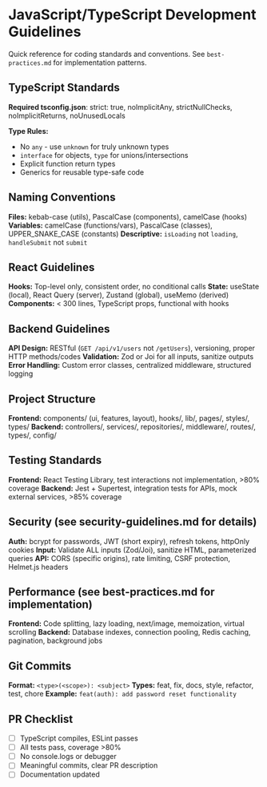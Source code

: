 # <!-- Powered by BMAD™ Core -->

# JavaScript/TypeScript Development Guidelines

Quick reference for coding standards and conventions. See `best-practices.md` for implementation patterns.

## TypeScript Standards

**Required tsconfig.json**: strict: true, noImplicitAny, strictNullChecks, noImplicitReturns, noUnusedLocals

**Type Rules:**
- No `any` - use `unknown` for truly unknown types
- `interface` for objects, `type` for unions/intersections
- Explicit function return types
- Generics for reusable type-safe code

## Naming Conventions

**Files:** kebab-case (utils), PascalCase (components), camelCase (hooks)
**Variables:** camelCase (functions/vars), PascalCase (classes), UPPER_SNAKE_CASE (constants)
**Descriptive:** `isLoading` not `loading`, `handleSubmit` not `submit`

## React Guidelines

**Hooks:** Top-level only, consistent order, no conditional calls
**State:** useState (local), React Query (server), Zustand (global), useMemo (derived)
**Components:** < 300 lines, TypeScript props, functional with hooks

## Backend Guidelines

**API Design:** RESTful (`GET /api/v1/users` not `/getUsers`), versioning, proper HTTP methods/codes
**Validation:** Zod or Joi for all inputs, sanitize outputs
**Error Handling:** Custom error classes, centralized middleware, structured logging

## Project Structure

**Frontend:** components/ (ui, features, layout), hooks/, lib/, pages/, styles/, types/
**Backend:** controllers/, services/, repositories/, middleware/, routes/, types/, config/

## Testing Standards

**Frontend:** React Testing Library, test interactions not implementation, >80% coverage
**Backend:** Jest + Supertest, integration tests for APIs, mock external services, >85% coverage

## Security (see security-guidelines.md for details)

**Auth:** bcrypt for passwords, JWT (short expiry), refresh tokens, httpOnly cookies
**Input:** Validate ALL inputs (Zod/Joi), sanitize HTML, parameterized queries
**API:** CORS (specific origins), rate limiting, CSRF protection, Helmet.js headers

## Performance (see best-practices.md for implementation)

**Frontend:** Code splitting, lazy loading, next/image, memoization, virtual scrolling
**Backend:** Database indexes, connection pooling, Redis caching, pagination, background jobs

## Git Commits

**Format:** `<type>(<scope>): <subject>`
**Types:** feat, fix, docs, style, refactor, test, chore
**Example:** `feat(auth): add password reset functionality`

## PR Checklist

- [ ] TypeScript compiles, ESLint passes
- [ ] All tests pass, coverage >80%
- [ ] No console.logs or debugger
- [ ] Meaningful commits, clear PR description
- [ ] Documentation updated